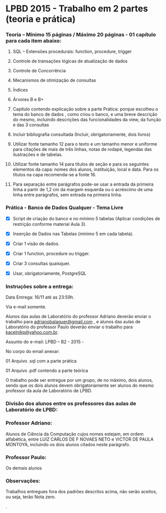 # LPBD 2015 - Trabalho em 2 partes (teoria e prática)

### Teoria – Mínimo 15 páginas / Máximo 20 páginas - 01 capítulo para cada item abaixo:

1. SQL – Extensões procedurais: function, procedure, trigger

2. Controle de transações lógicas de atualização de dados

3. Controle de Concorrência

4. Mecanismos de otimização de consultas

5. Índices

6. Árvores B e B+

7. Capítulo contendo explicação sobre a parte Prática: porque escolheu o tema do banco de dados , como criou o banco, e uma breve descrição do mesmo, incluindo descrições das funcionalidades da view, da função e das 3 consultas

8. Incluir bibliografia consultada (Incluir, obrigatoriamente, dois livros)

9. Utilizar fonte tamanho 12 para o texto e um tamanho menor e uniforme para citações de mais de três linhas, notas de rodapé, legendas das ilustrações e de tabelas.

10. Utilizar fonte tamanho 14 para títulos de seção e para os seguintes elementos da capa: nomes dos alunos, instituição, local e data. Para os títulos na capa recomenda-se a fonte 16.

11. Para separação entre parágrafos pode-se usar a entrada da primeira linha a partir de 1,2 cm da margem esquerda ou o acréscimo de uma linha entre parágrafos, sem entrada na primeira linha.

### Prática - Banco de Dados Qualquer - Tema Livre

- [x] Script de criação do banco e no mínimo 5 tabelas (Aplicar condições de restrição conforme material Aula 3).

- [x] Inserção de Dados nas Tabelas (mínimo 5 em cada tabela).

- [x] Criar 1 visão de dados.

- [x] Criar 1 function, procedure ou trigger.

- [x] Criar 3 consultas quaisquer.

- [x] Usar, obrigatoriamente, PostgreSQL

### Instruções sobre a entrega:

Data Entrega: 16/11 até as 23:59h.

Via e-mail somente.

Alunos das aulas de Laboratório do professor Adriano deverão enviar o trabalho para adrianobalaguer@gmail.com , e alunos das aulas de Laboratório do professor Paulo deverão enviar o trabalho para kacelnikp@yahoo.com.br.

Assunto do e-mail: LPBD – B2 - 2015 - <Nome do Aluno>

No corpo do email anexar:

01 Arquivo .sql com a parte prática

01 Arquivo .pdf contendo a parte teórica

O trabalho pode ser entregue por um grupo, de no máximo, dois alunos, sendo que os dois alunos devem obrigatoriamente ser alunos do mesmo professor da aula de Laboratório de LPBD.

### Divisão dos alunos entre os professores das aulas de Laboratório de LPBD:

### Professor Adriano:

Alunos de Ciência da Computação cujos nomes estejam, em ordem alfabética, entre LUIZ CARLOS DE F NOVAES NETO e VICTOR DE PAULA MONTOYA, incluindo os dois alunos citados neste parágrafo.

### Professor Paulo:

Os demais alunos

### Observações:

Trabalhos entregues fora dos padrões descritos acima, não serão aceitos, ou seja, terão Nota zero.

.
